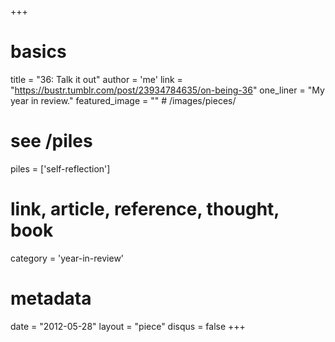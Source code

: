 +++
# basics
title     		 = "36: Talk it out"
author    		 = 'me'
link      		 = "https://bustr.tumblr.com/post/23934784635/on-being-36"
one_liner 		 = "My year in review."
featured_image = "" # /images/pieces/

# see /piles
piles     		 = ['self-reflection']

# link, article, reference, thought, book
category  		 = 'year-in-review' 

# metadata
date      		 = "2012-05-28"
layout    		 = "piece"
disqus    		 = false
+++

